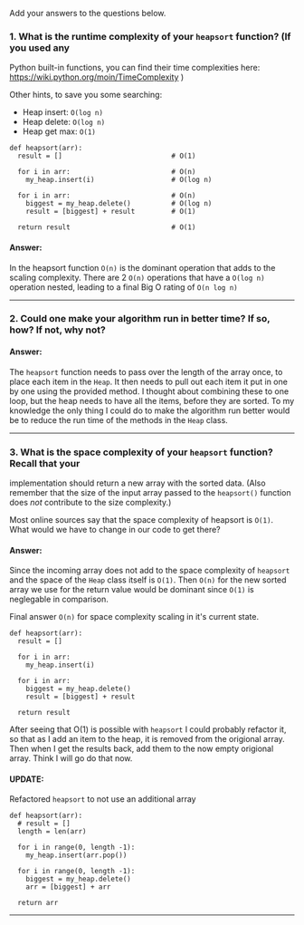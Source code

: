 Add your answers to the questions below.

### 1. What is the runtime complexity of your `heapsort` function? (If you used any

Python built-in functions, you can find their time complexities here:
https://wiki.python.org/moin/TimeComplexity )

Other hints, to save you some searching:

- Heap insert: `O(log n)`
- Heap delete: `O(log n)`
- Heap get max: `O(1)`

```
def heapsort(arr):
  result = []                           # O(1)

  for i in arr:                         # O(n)
    my_heap.insert(i)                   # O(log n)

  for i in arr:                         # O(n)
    biggest = my_heap.delete()          # O(log n)
    result = [biggest] + result         # O(1)

  return result                         # O(1)
```

#### Answer:

In the heapsort function `O(n)` is the dominant operation that adds to the scaling
complexity. There are 2 `O(n)` operations that have a `O(log n)` operation nested,
leading to a final Big O rating of `O(n log n)`

---

### 2. Could one make your algorithm run in better time? If so, how? If not, why not?

#### Answer:

The `heapsort` function needs to pass over the length of the array once, to place
each item in the `Heap`. It then needs to pull out each item it put in one by one
using the provided method. I thought about combining these to one loop, but the
heap needs to have all the items, before they are sorted. To my knowledge the only
thing I could do to make the algorithm run better would be to reduce the run time
of the methods in the `Heap` class.

---

### 3. What is the space complexity of your `heapsort` function? Recall that your

implementation should return a new array with the sorted data. (Also remember
that the size of the input array passed to the `heapsort()` function does
_not_ contribute to the size complexity.)

Most online sources say that the space complexity of heapsort is `O(1)`. What
would we have to change in our code to get there?

#### Answer:

Since the incoming array does not add to the space complexity of `heapsort` and
the space of the `Heap` class itself is `O(1)`. Then `O(n)` for the new sorted array
we use for the return value would be dominant since `O(1)` is neglegable in comparison.

Final answer `O(n)` for space complexity scaling in it's current state.

```
def heapsort(arr):
  result = []

  for i in arr:
    my_heap.insert(i)

  for i in arr:
    biggest = my_heap.delete()
    result = [biggest] + result

  return result
```

After seeing that O(1) is possible with `heapsort` I could probably refactor it, so that
as I add an item to the heap, it is removed from the origional array. Then when I get the
results back, add them to the now empty origional array. Think I will go do that now.

#### UPDATE:

Refactored `heapsort` to not use an additional array

```
def heapsort(arr):
  # result = []
  length = len(arr)

  for i in range(0, length -1):
    my_heap.insert(arr.pop())

  for i in range(0, length -1):
    biggest = my_heap.delete()
    arr = [biggest] + arr

  return arr
```

---

